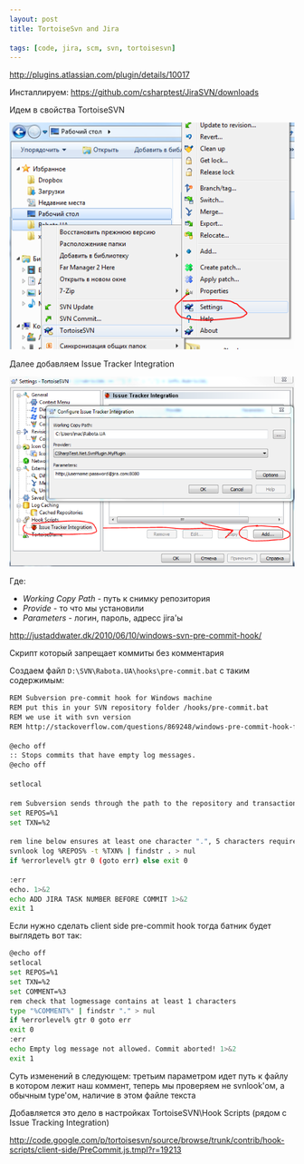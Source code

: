 ```yaml
---
layout: post
title: TortoiseSvn and Jira

tags: [code, jira, scm, svn, tortoisesvn]
---
```


http://plugins.atlassian.com/plugin/details/10017

Инсталлируем: https://github.com/csharptest/JiraSVN/downloads

Идем в свойства TortoiseSVN

![screenshot](/images/wp/13.png)

Далее добавляем Issue Tracker Integration

![screenshot](/images/wp/2.png)

Где:

* _Working Copy Path_ - путь к снимку репозитория
* _Provide_ - то что мы установили
* _Parameters_ - логин, пароль, адресс jira'ы

http://justaddwater.dk/2010/06/10/windows-svn-pre-commit-hook/

Скрипт который запрещает коммиты без комментария

Создаем файл `D:\SVN\Rabota.UA\hooks\pre-commit.bat` с таким содержимым:

```sh
REM Subversion pre-commit hook for Windows machine
REM put this in your SVN repository folder /hooks/pre-commit.bat
REM we use it with svn version
REM http://stackoverflow.com/questions/869248/windows-pre-commit-hook-for-comment-length-subversion

@echo off
:: Stops commits that have empty log messages.
@echo off

setlocal

rem Subversion sends through the path to the repository and transaction id
set REPOS=%1
set TXN=%2

rem line below ensures at least one character ".", 5 characters require change to "....."
svnlook log %REPOS% -t %TXN% | findstr . > nul
if %errorlevel% gtr 0 (goto err) else exit 0

:err
echo. 1>&2
echo ADD JIRA TASK NUMBER BEFORE COMMIT 1>&2
exit 1
```

Если нужно сделать client side pre-commit hook тогда батник будет выглядеть вот так:

```sh
@echo off
setlocal
set REPOS=%1
set TXN=%2
set COMMENT=%3
rem check that logmessage contains at least 1 characters
type "%COMMENT%" | findstr "." > nul
if %errorlevel% gtr 0 goto err
exit 0
:err
echo Empty log message not allowed. Commit aborted! 1>&2
exit 1
```

Суть изменений в следующем: третьим параметром идет путь к файлу в котором лежит наш коммент, теперь мы проверяем не svnlook'ом, а обычным type'ом, наличие в этом файле текста

Добавляется это дело в настройках TortoiseSVN\Hook Scripts (рядом с Issue Tracking Integration)

http://code.google.com/p/tortoisesvn/source/browse/trunk/contrib/hook-scripts/client-side/PreCommit.js.tmpl?r=19213
